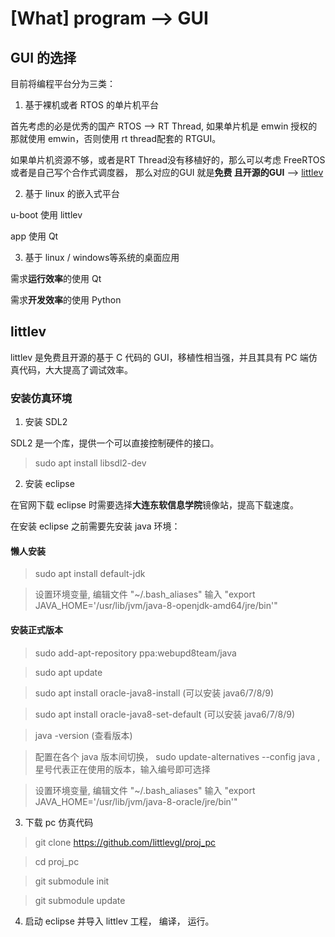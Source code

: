 [What] program --> GUI
=======================

## GUI 的选择

目前将编程平台分为三类：

1. 基于裸机或者 RTOS 的单片机平台

首先考虑的必是优秀的国产 RTOS --> RT Thread, 如果单片机是 emwin 授权的那就使用 emwin，否则使用 rt thread配套的 RTGUI。

如果单片机资源不够，或者是RT Thread没有移植好的，那么可以考虑 FreeRTOS 或者是自己写个合作式调度器， 那么对应的GUI 就是**免费
且开源的GUI** --> [littlev](littlev.hu)

2. 基于 linux 的嵌入式平台

u-boot 使用 littlev

app 使用 Qt

3. 基于 linux / windows等系统的桌面应用

需求**运行效率**的使用 Qt

需求**开发效率**的使用 Python

## littlev

littlev 是免费且开源的基于 C 代码的 GUI，移植性相当强，并且其具有 PC 端仿真代码，大大提高了调试效率。

### 安装仿真环境

1. 安装 SDL2

SDL2 是一个库，提供一个可以直接控制硬件的接口。

> sudo apt install libsdl2-dev

2. 安装 eclipse

在官网下载 eclipse 时需要选择**大连东软信息学院**镜像站，提高下载速度。

在安装 eclipse 之前需要先安装 java 环境：

#### 懒人安装

> sudo apt install default-jdk

> 设置环境变量,  编辑文件 "~/.bash_aliases" 输入 "export JAVA\_HOME='/usr/lib/jvm/java-8-openjdk-amd64/jre/bin'"

#### 安装正式版本

> sudo add-apt-repository ppa:webupd8team/java

> sudo apt update

> sudo apt install oracle-java8-install  (可以安装 java6/7/8/9)

> sudo apt install oracle-java8-set-default (可以安装 java6/7/8/9)

> java -version (查看版本)

> 配置在各个 java 版本间切换， sudo update-alternatives --config java  , 星号代表正在使用的版本，输入编号即可选择

> 设置环境变量,  编辑文件 "~/.bash_aliases" 输入 "export JAVA\_HOME='/usr/lib/jvm/java-8-oracle/jre/bin'"


3. 下载 pc 仿真代码

> git clone https://github.com/littlevgl/proj_pc

> cd proj_pc

> git submodule init

> git submodule update

4. 启动 eclipse 并导入 littlev 工程， 编译， 运行。
